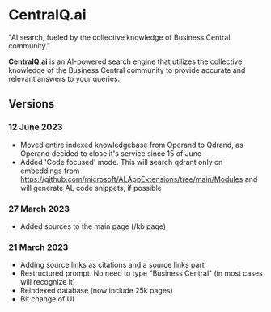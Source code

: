 # CentralQ.ai
"AI search, fueled by the collective knowledge of Business Central community."

**CentralQ.ai** is an AI-powered search engine that utilizes the collective knowledge of the Business Central community to provide accurate and relevant answers to your queries.

## Versions

### 12 June 2023
- Moved entire indexed knowledgebase from Operand to Qdrand, as Operand decided to close it's service since 15 of June
- Added 'Code focused' mode. This will search qdrant only on embeddings from https://github.com/microsoft/ALAppExtensions/tree/main/Modules and will generate AL code snippets, if possible

### 27 March 2023
- Added sources to the main page (/kb page)

### 21 March 2023
- Adding source links as citations and a source links part
- Restructured prompt. No need to type "Business Central" (in most cases will recognize it)
- Reindexed database (now include 25k pages)
- Bit change of UI